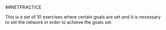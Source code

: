 ##NETPRACTICE

This is a set of 10 exercises where certain goals are set and it is necessary to set the network in order to achieve the goals set.
